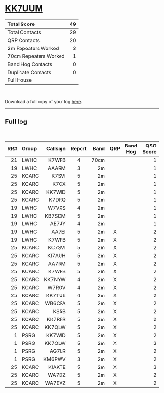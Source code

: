 # [KK7UUM](https://www.qrz.com/db/KK7UUM)

| Total Score           |   49 |
|:----------------------|-----:|
| Total Contacts        |   29 |
| QRP Contacts          |   20 |
| 2m Repeaters Worked   |    3 |
| 70cm Repeaters Worked |    1 |
| Band Hog Contacts     |    0 |
| Duplicate Contacts    |    0 |
| Full House            |      |

<br />

Download a full copy of your log [here](/results/[KK7UUM](https://www.qrz.com/db/KK7UUM)/log.csv).

---

## Full log

<br />

|   RR# | Group   |   Callsign |  Report  |   Band |  QRP  |  Band Hog  |   QSO Score |
|------:|:--------|-----------:|:--------:|-------:|:-----:|:----------:|------------:|
|    21 | LWHC    |      K7WFB |    4     |   70cm |       |            |           1 |
|    19 | LWHC    |      AAARM |    3     |     2m |       |            |           1 |
|    25 | KCARC   |      K7SVI |    5     |     2m |       |            |           1 |
|    25 | KCARC   |       K7CX |    5     |     2m |       |            |           1 |
|    25 | KCARC   |     KK7WID |    5     |     2m |       |            |           1 |
|    25 | KCARC   |      K7DRQ |    5     |     2m |       |            |           1 |
|    19 | LWHC    |      W7VXS |    4     |     2m |       |            |           1 |
|    19 | LWHC    |     KB7SDM |    5     |     2m |       |            |           1 |
|    19 | LWHC    |      AE7JY |    4     |     2m |       |            |           1 |
|    19 | LWHC    |      AA7EI |    5     |     2m |   X   |            |           2 |
|    19 | LWHC    |      K7WFB |    5     |     2m |   X   |            |           2 |
|    25 | KCARC   |     KC7SVI |    5     |     2m |   X   |            |           2 |
|    25 | KCARC   |     KI7AUH |    5     |     2m |   X   |            |           2 |
|    25 | KCARC   |      AA7RM |    5     |     2m |   X   |            |           2 |
|    25 | KCARC   |      K7WFB |    5     |     2m |   X   |            |           2 |
|    25 | KCARC   |     KK7NYW |    4     |     2m |   X   |            |           2 |
|    25 | KCARC   |      W7ROV |    4     |     2m |   X   |            |           2 |
|    25 | KCARC   |     KK7TUE |    4     |     2m |   X   |            |           2 |
|    25 | KCARC   |     WB6CFA |    5     |     2m |   X   |            |           2 |
|    25 | KCARC   |       KS5B |    5     |     2m |   X   |            |           2 |
|    25 | KCARC   |     KK7RFR |    5     |     2m |   X   |            |           2 |
|    25 | KCARC   |     KK7QLW |    5     |     2m |   X   |            |           2 |
|     1 | PSRG    |     KK7WID |    5     |     2m |   X   |            |           2 |
|     1 | PSRG    |     KK7QLW |    5     |     2m |   X   |            |           2 |
|     1 | PSRG    |      AG7LR |    5     |     2m |   X   |            |           2 |
|     1 | PSRG    |     KM6PWV |    3     |     2m |   X   |            |           2 |
|    25 | KCARC   |     KIAKTE |    5     |     2m |   X   |            |           2 |
|    25 | KCARC   |      WA7DZ |    5     |     2m |   X   |            |           2 |
|    25 | KCARC   |     WA7EVZ |    5     |     2m |   X   |            |           2 |